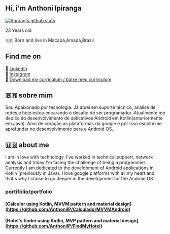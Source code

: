 ## Hi, i'm Anthoni Ipiranga

[![Anurag's github stats](https://github-readme-stats.vercel.app/api?username=anthoniip)](https://github.com/anuraghazra/github-readme-stats)

23 Years old

🇧🇷 Born and live in Macapá,Amapá,Brazil

## Find me on

💼 [LinkedIn](https://www.linkedin.com/in/anthoniipiranga/) <br>
📸 [Instagram](https://www.instagram.com/thony1p/) <br>
📖 [Download my curriculum / baixe meu curriculum](https://docs.google.com/document/d/1cXyXG8qm8OJDAhrK9Fm1OBGZwsNZVs-uDRU9rh7J2xI/edit?usp=sharing) <br>

## 🇧🇷 sobre mim

  Sou Apaixonado por tecnologia. Já atuei em suporte técnico, analise de redes e hoje estou encarando o desafio de ser programador. Atualmente me dedico ao desenvolvimento de aplicativos Android em Kotlin(anteriormente em Java). Amo de coração as plataformas da google e por isso escolhi me aprofundar no desenvolvimento para o Android OS. 

## 🇺🇸 about me

  I am in love with technology. I've worked in technical support, network analysis and today I'm facing the challenge of being a programmer. Currently I am dedicated to the development of Android applications in Kotlin (previously in Java). I love google platforms with all my heart and that's why I chose to go deeper in the development for the Android OS. 
  
  ### portifólio/portfolio
  
  #### [Calculor using Kotlin, MVVM pattern and material design] (https://github.com/AnthoniIP/CalculadorMVVMAndroid)  <br>
  
  #### [Hotel's finder using Kotlin, MVP pattern and material design] (https://github.com/AnthoniIP/FindMyHotel)  <br>

